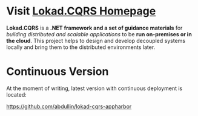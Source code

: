 # Visit [Lokad.CQRS Homepage](http://lokad.github.com/lokad-cqrs/)

**Lokad.CQRS** is a **.NET framework and a set of guidance materials** for _building distributed and scalable applications_ to be **run on-premises or in the cloud**. This project helps to design and develop decoupled systems locally and bring them to the distributed environments later.

# Continuous Version

At the moment of writing, latest version with continuous deployment is located:

https://github.com/abdullin/lokad-cqrs-appharbor
